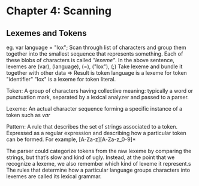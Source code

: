 # Chapter 4: Scanning

## Lexemes and Tokens

eg. var language = "lox";
Scan through list of characters and group them together into the smallest sequence that represents something. Each of these blobs of characters is called *"lexeme"*.
In the above sentence, lexemes are (var), (language), (=), ("lox"), (;)
Take lexeme and bundle it together with other data => Result is token
language is a lexeme for token "identifier"
"lox" is a lexeme for token literal.

Token: A group of characters having collective meaning: typically a word or punctuation mark, separated by a lexical analyzer and passed to a parser.

Lexeme: An actual character sequence forming a specific instance of a token such as *var*

Pattern: A rule that describes the set of strings associated to a token. Expressed as a regular expression and describing how a particular token can be formed.
For example, \[A-Za-z\]\[A-Za-z_0-9\]\*

The parser could categorize tokens from the raw lexeme by comparing the strings, but that’s slow and kind of ugly. Instead, at the point that we recognize a lexeme, we also remember which kind of lexeme it represent.s
The rules that determine how a particular language groups characters into lexemes are called its lexical grammar.
